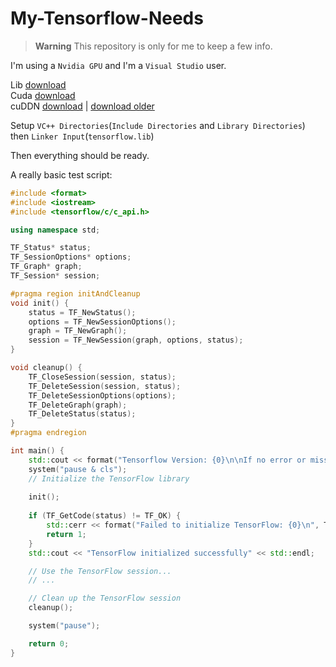 # My-Tensorflow-Needs

> **Warning** This repository is only for me to keep a few info.

I'm using a `Nvidia GPU` and I'm a `Visual Studio` user.

Lib [download](https://www.tensorflow.org/install/lang_c#download_and_extract)<br>Cuda [download](https://developer.nvidia.com/cuda-toolkit-archive)<br>cuDDN [download](https://developer.nvidia.com/rdp/cudnn-download) | [download older](https://developer.nvidia.com/rdp/cudnn-archive)

Setup `VC++ Directories`(`Include Directories` and `Library Directories`) then `Linker Input`(`tensorflow.lib`)

Then everything should be ready.

A really basic test script:

```c++
#include <format>
#include <iostream>
#include <tensorflow/c/c_api.h>

using namespace std;

TF_Status* status;
TF_SessionOptions* options;
TF_Graph* graph;
TF_Session* session;

#pragma region initAndCleanup
void init() {
    status = TF_NewStatus();
    options = TF_NewSessionOptions();
    graph = TF_NewGraph();
    session = TF_NewSession(graph, options, status);
}

void cleanup() {
    TF_CloseSession(session, status);
    TF_DeleteSession(session, status);
    TF_DeleteSessionOptions(options);
    TF_DeleteGraph(graph);
    TF_DeleteStatus(status);
}
#pragma endregion

int main() {
    std::cout << format("Tensorflow Version: {0}\n\nIf no error or missing thing appear you can continue.\n", TF_Version());
    system("pause & cls");
    // Initialize the TensorFlow library
    
    init();
    
    if (TF_GetCode(status) != TF_OK) {
        std::cerr << format("Failed to initialize TensorFlow: {0}\n", TF_Message(status));
        return 1;
    }
    std::cout << "TensorFlow initialized successfully" << std::endl;

    // Use the TensorFlow session...
    // ...

    // Clean up the TensorFlow session
    cleanup();

    system("pause");

    return 0;
}
```
